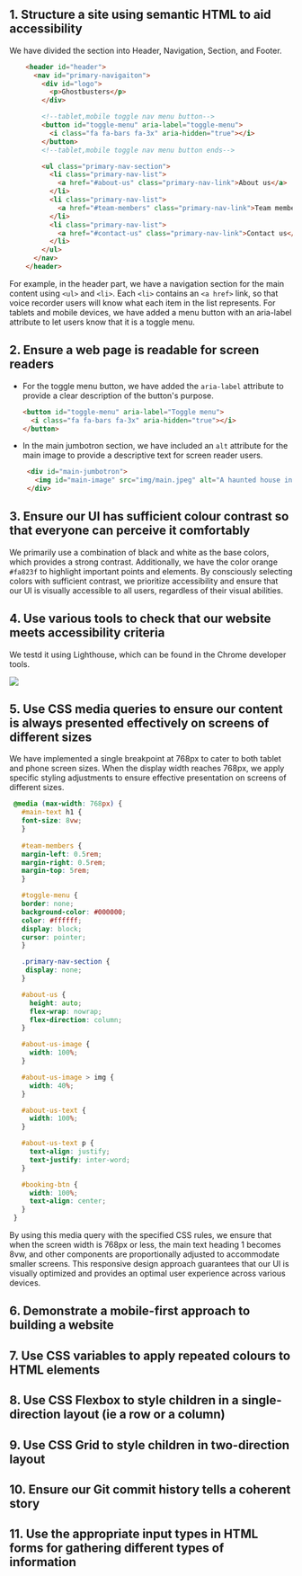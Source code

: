 ## 1. Structure a site using semantic HTML to aid accessibility
We have divided the section into Header, Navigation, Section, and Footer. 

```HTML
    <header id="header">
      <nav id="primary-navigaiton">
        <div id="logo">
          <p>Ghostbusters</p>
        </div>

        <!--tablet,mobile toggle nav menu button-->
        <button id="toggle-menu" aria-label="toggle-menu">
          <i class="fa fa-bars fa-3x" aria-hidden="true"></i>
        </button>
        <!--tablet,mobile toggle nav menu button ends-->

        <ul class="primary-nav-section">
          <li class="primary-nav-list">
            <a href="#about-us" class="primary-nav-link">About us</a>
          </li>
          <li class="primary-nav-list">
            <a href="#team-members" class="primary-nav-link">Team members</a>
          </li>
          <li class="primary-nav-list">
            <a href="#contact-us" class="primary-nav-link">Contact us</a>
          </li>
        </ul>
      </nav>
    </header>
 ```   


For example, in the header part, we have a navigation section for the main content using `<ul>` and `<li>`. Each `<li>` contains an `<a href>` link, so that voice recorder users will know what each item in the list represents. For tablets and mobile devices, we have added a menu button with an aria-label attribute to let users know that it is a toggle menu.

## 2. Ensure a web page is readable for screen readers
- For the toggle menu button, we have added the `aria-label` attribute to provide a clear description of the button's purpose.

   ```HTML
   <button id="toggle-menu" aria-label="Toggle menu">
     <i class="fa fa-bars fa-3x" aria-hidden="true"></i>
   </button>
  ```


- In the main jumbotron section, we have included an `alt` attribute for the main image to provide a descriptive text for screen reader users.
  ```HTML
   <div id="main-jumbotron">
     <img id="main-image" src="img/main.jpeg" alt="A haunted house in the middle of a graveyard"/>
   </div>
  ```


## 3. Ensure our UI has sufficient colour contrast so that everyone can perceive it comfortably
 We primarily use a combination of black and white as the base colors, which provides a strong contrast. Additionally, we have the color orange `#fa823f` to highlight important points and elements. By consciously selecting colors with sufficient contrast, we prioritize accessibility and ensure that our UI is visually accessible to all users, regardless of their visual abilities.

## 4. Use various tools to check that our website meets accessibility criteria
 We testd it using Lighthouse, which can be found in the Chrome developer tools. 
 
 <img src="https://miro.medium.com/v2/resize:fit:1400/format:webp/1*k6LcDCcfdyeWRUTn6zKXhQ.png">

## 5. Use CSS media queries to ensure our content is always presented effectively on screens of different sizes
We have implemented a single breakpoint at 768px to cater to both tablet and phone screen sizes. When the display width reaches 768px, we apply specific styling adjustments to ensure effective presentation on screens of different sizes.

   ```CSS
    @media (max-width: 768px) {
      #main-text h1 { 
      font-size: 8vw; 
      }
      
      #team-members { 
      margin-left: 0.5rem; 
      margin-right: 0.5rem; 
      margin-top: 5rem; 
      }

      #toggle-menu { 
      border: none;
      background-color: #000000; 
      color: #ffffff; 
      display: block; 
      cursor: pointer; 
      }

      .primary-nav-section {
       display: none;
      }

      #about-us {
        height: auto;
        flex-wrap: nowrap;
        flex-direction: column;
      }

      #about-us-image {
        width: 100%;
      }

      #about-us-image > img {
        width: 40%;
      }

      #about-us-text {
        width: 100%;
      }

      #about-us-text p {
        text-align: justify;
        text-justify: inter-word;
      }

      #booking-btn {
        width: 100%;
        text-align: center;
      }
    }
  ```
 By using this media query with the specified CSS rules, we ensure that when the screen width is 768px or less, the main text heading 1 becomes 8vw, and other components are proportionally adjusted to accommodate smaller screens. This responsive design approach guarantees that our UI is visually optimized and provides an optimal user experience across various devices.
    

## 6. Demonstrate a mobile-first approach to building a website

## 7. Use CSS variables to apply repeated colours to HTML elements

## 8. Use CSS Flexbox to style children in a single-direction layout (ie a row or a column)

## 9. Use CSS Grid to style children in two-direction layout

## 10. Ensure our Git commit history tells a coherent story

## 11. Use the appropriate input types in HTML forms for gathering different types of information
